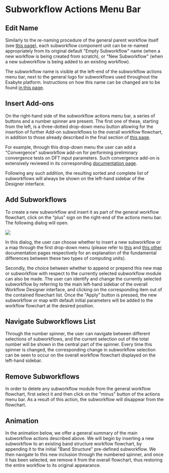 # Subworkflow Actions Menu Bar

## Edit Name

Similarly to the re-naming procedure of the general parent workflow itself (see [this page](../header-menu.md)), each subworkflow component unit can be re-named appropriately from its original default "Empty Subworkflow" name (when a new workflow is being created from scratch), or "New Subworkflow" (when a new subworkflow is being added to an existing workflow). 

The subworkflow name is visible at the left-end of the subworkflow actions menu bar, next to the general logo for subworkflows <i class="zmdi zmdi-dot-circle-alt zmdi-hc-border"></i> used throughout the Exabyte platform. Instructions on how this name can be changed are to be found [in this page](../../entities-general/actions/name.md). 

## Insert Add-ons

On the right-hand side of the subworkflow actions menu bar, a series of buttons and a number spinner are present. The first one of these, starting from the left, is a three-dotted drop-down menu button allowing for the insertion of further Add-on subworkflows to the overall workflow flowchart, in addition to those already described in the final section of [this page](../header-menu.md). 

For example, through this drop-down menu the user can add a "Convergence" subworkflow add-on for performing preliminary convergence tests on DFT input parameters. Such convergence add-on is extensively reviewed in its corresponding [documentation page](../../workflows/addons/convergence-algorithms.md). 

Following any such addition, the resulting sorted and complete list of subworkflows will always be shown on the left-hand sidebar of the Designer interface.

## Add Subworkflows

To create a new subworkflow and insert it as part of the general workflow flowchart, click on the “plus” sign <i class="zmdi zmdi-plus zmdi-hc-border"></i> on the right-end of the actions menu bar. The following dialog will open.

<img src="/images/sw-addition.png"/>

In this dialog, the user can choose whether to insert a new subworkflow or a map through the first drop-down menu (please refer to [this](../../workflows/data/subworkflows.md) and [this other](../../workflows/data/maps.md) documentation pages respectively for an explanation of the fundamental differences between these two types of computing units). 

Secondly, the choice between whether to append or prepend this new map or subworkflow with respect to the currently selected subworkflow module can also be made. The user can identify and change the currently selected subworkflow by referring to the main left-hand sidebar of the overall Workflow Designer interface, and clicking on the corresponding item out of the contained flowchart list. Once the "Apply" button is pressed, the new subworkflow or map with default initial parameters will be added to the workflow flowchart at the desired position. 

## Navigate Subworkflows List

Through the number spinner, the user can navigate between different selections of subworkflows, and the current selection out of the total number will be shown in the central part of the spinner. Every time this spinner is changed, the corresponding change in subworkflow selection can be seen to occur on the overall workflow flowchart displayed on the left-hand sidebar. 

## Remove Subworkflows

In order to delete any subworkflow module from the general workflow flowchart, first select it and then click on the "minus" button <i class="zmdi zmdi-minus zmdi-hc-border"></i> of the actions menu bar. As a result of this action, the subworkflow will disappear from the flowchart.

## Animation

In the animation below, we offer a general summary of the main subworkflow actions described above. We will begin by inserting a new subworkflow to an existing band structure workflow flowchart, by appending it to the initial "Band Structure" pre-defined subworkflow. We then navigate to this new inclusion through the numbered spinner, and once it has been selected, we remove it from the overall flowchart, thus restoring the entire workflow to its original appearance.

<img data-gifffer="/images/sw-simple-actions.gif" />
